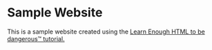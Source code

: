 # Sample Website
This is a sample website created using the [Learn Enough HTML to be dangerous™ tutorial.](https://www.learnenough.com/html-tutorial)
